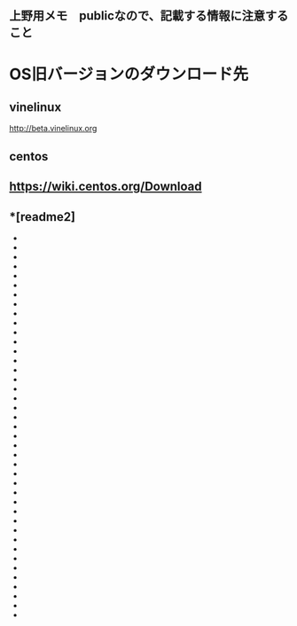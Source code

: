 上野用メモ　publicなので、記載する情報に注意すること
----
# OS旧バージョンのダウンロード先
## vinelinux
http://beta.vinelinux.org
## centos
https://wiki.centos.org/Download
----
*[readme2]
-
-
-
-
-
-
-
-
-
-
-
-
-
-
-
-
-
-
-
-
-
-
-
-
-
-
-
-
-
-
-
-
-
-
-
-
-
-
-
-
-
-
